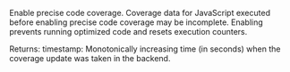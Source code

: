 Enable precise code coverage. Coverage data for JavaScript executed before enabling precise code
coverage may be incomplete. Enabling prevents running optimized code and resets execution
counters.

Returns:
timestamp: Monotonically increasing time (in seconds) when the coverage update was taken in the backend.

